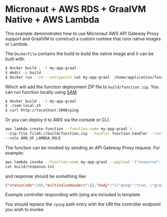 # Micronaut +  AWS RDS + GraalVM Native + AWS Lambda

This example demonstrates how to use Micronaut AWS API Gateway Proxy support and GraalVM to construct a custom runtime that runs native images or Lambda.

The `Dockerfile` contains the build to build the native image and it can be built with:

```bash
$ docker build . -t my-app-graal
$ mkdir -p build
$ docker run --rm --entrypoint cat my-app-graal  /home/application/function.zip > build/function.zip
```

Which will add the function deployment ZIP file to `build/function.zip`. You can run function locally using [SAM](https://github.com/awslabs/aws-sam-cli/)

```bash
$ docker build . -t my-app-graal
$ ./sam-local.sh
$ curl http://localhost:3000/ping
```

Or you can deploy it to AWS via the console or CLI:

```bash
aws lambda create-function --function-name my-app-graal \
--zip-file fileb://build/function.zip --handler function.handler --runtime provided \
--role ARN_OF_LAMBDA_ROLE
```

The function can be invoked by sending an API Gateway Proxy request. For example:

```bash
aws lambda invoke --function-name my-app-graal --payload '{"resource": "/{proxy+}", "path": "/ping", "httpMethod": "GET"}' build/response.txt
cat build/response.txt
```

and response should be something like:

```json
{"statusCode":200,"multiValueHeaders":{},"body":"{\"pong\":true, \"graal\": true}","isBase64Encoded":false}
```

Example controller responding with /ping are included in template.

You should replace the `/ping` path entry with the URI the controller endpoint you wish to invoke.
